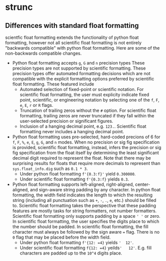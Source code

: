 # strunc

## Differences with standard float formatting

scientfic float formatting extends the functionality of python float 
formatting, however not all scientific float formatting is not entirely 
"backwards compatible" with python float formatting. Here are some of
the non-backwards compatible changes.

- Python float formatting accepts `g`, `G` and `n` precision types
  These precision types are not supported by scientific formatting.
  These precision types offer automated formatting decisions which are
  not compatible with the explicit formatting options preferred by
  scientific float formatting. These featured include
    - Automated selection of fixed-point or scientific notation. For 
      scientific float formatting, the user must explicity indicate
      fixed point, scientific, or engineering notation by selecting one
      of the `f`, `F`, `e`, `E`, `r` or `R` flags.
    - Truncation of trailing zeros without the `#` option. For
      scientific float formatting, trailing zeros are never truncated if
      they fall within the user-selected precision or significant 
      figures.
    - Inclusion of a hanging decimal point, e.g. `123.`. Scientific
      float formatting never includes a hanging decimal point.
- Python float formatting uses pre-selected, hard-coded precions of 6 for
  `f`, `F`, `%`, `e`, `E`, `g`, `G`, and `n` modes. When no precision or
  sig fig specification is provided, scientific float formatting,
  instead, infers the precision or sig fig specification from the float
  itself by determining the least significant decimal digit required to 
  represent the float. Note that there may be surprising results for 
  floats that require more decimals to represent than 
  `sys.float_info.dig` such as `0.1 * 3`.
  - Under python float formatting `f'{0.3:f}'` yield `0.300000`.
  - Under scientific float formatting `f'{0.3:f}` yields `0.3`.
- Python float formatting supports left-aligned, right-aligned, 
  center-aligned, and sign-aware string padding by any character. In 
  python float formatting, the width field indicates the length to which 
  the resulting string (including all punctuation such as `+`, `-`, `.`, 
  `e`, etc.) should be filled to. Scientific float formatting takes the
  perspective that these padding features are mostly tasks for string
  formatters, not number formatters. Scientific float formatting only
  supports padding by a space `' '` or zero. In scientific float
  formatting, the user specifies the digits place to which the number
  should be padded. In scientific float formatting, the fill character 
  must always be followed by the sign aware `=` flag. There is no `0` 
  flag that may be placed before the width field.
  - Under python float formatting `f'{12: =4}` yields `'  12'`.
  - Under scientific float formatting `f{12: =4}` yeilds`'   12'`. E.g.
    fill characters are padded up to the `10^4` digits place.